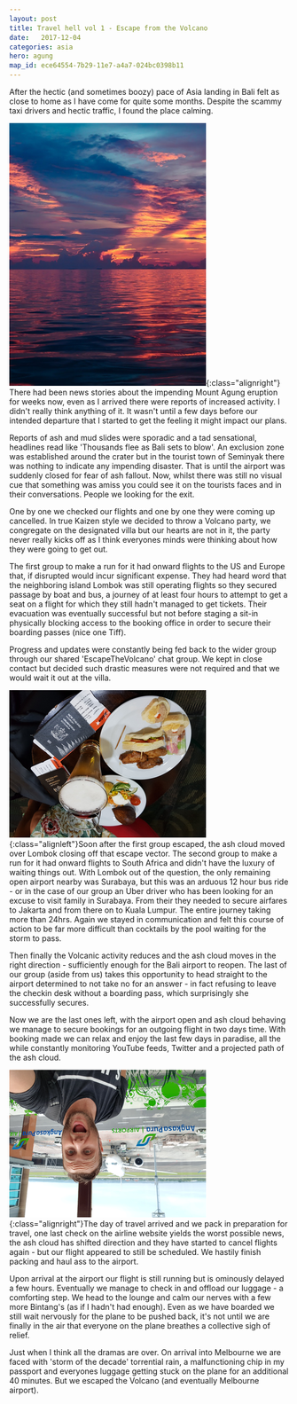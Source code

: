 ```yaml
---
layout: post
title: Travel hell vol 1 - Escape from the Volcano
date:   2017-12-04
categories: asia
hero: agung
map_id: ece64554-7b29-11e7-a4a7-024bc0398b11
---
```

After the hectic (and sometimes boozy) pace of Asia landing in Bali felt as close to home as I have come for quite some months. Despite the scammy taxi drivers and hectic traffic, I found the place calming.

![Volcanos make for great sunsets](/assets/img/posts/volcanic_sunset.png){:class="alignright"} There had been news stories about the impending Mount Agung eruption for weeks now, even as I arrived there were reports of increased activity. I didn't really think anything of it. It wasn't until a few days before our intended departure that I started to get the feeling it might impact our plans.

Reports of ash and mud slides were sporadic and a tad sensational, headlines read like 'Thousands flee as Bali sets to blow'. An exclusion zone was established around the crater but in the tourist town of Seminyak there was nothing to indicate any impending disaster. That is until the airport was suddenly closed for fear of ash fallout. Now, whilst there was still no visual cue that something was amiss you could see it on the tourists faces and in their conversations. People we looking for the exit.

One by one we checked our flights and one by one they were coming up cancelled. In true Kaizen style we decided to throw a Volcano party, we congregate on the designated villa but our hearts are not in it, the party never really kicks off as I think everyones minds were thinking about how they were going to get out.

The first group to make a run for it had onward flights to the US and Europe that, if disrupted would incur significant expense. They had heard word that the neighboring island Lombok was still operating flights so they secured passage by boat and bus, a journey of at least four hours to attempt to get a seat on a flight for which they still hadn't managed to get tickets. Their evacuation was eventually successful but not before staging a sit-in physically blocking access to the booking office in order to secure their boarding passes (nice one Tiff).

Progress and updates were constantly being fed back to the wider group through our shared 'EscapeTheVolcano' chat group. We kept in close contact but decided such drastic measures were not required and that we would wait it out at the villa.

![Volcanos make for great sunsets](/assets/img/posts/passports.png){:class="alignleft"}Soon after the first group escaped, the ash cloud moved over Lombok closing off that escape vector. The second group to make a run for it had onward flights to South Africa and didn't have the luxury of waiting things out. With Lombok out of the question, the only remaining open airport nearby was Surabaya, but this was an arduous 12 hour bus ride - or in the case of our group an Uber driver who has been looking for an excuse to visit family in Surabaya. From their they needed to secure airfares to Jakarta and from there on to Kuala Lumpur. The entire journey taking more than 24hrs. Again we stayed in communication and felt this course of action to be far more difficult than cocktails by the pool waiting for the storm to pass.

Then finally the Volcanic activity reduces and the ash cloud moves in the right direction - sufficiently enough for the Bali airport to reopen. The last of our group (aside from us) takes this opportunity to head straight to the airport determined to not take no for an answer - in fact refusing to leave the checkin desk without a boarding pass, which surprisingly she successfully secures.

Now we are the last ones left, with the airport open and ash cloud behaving we manage to secure bookings for an outgoing flight in two days time. With booking made we can relax and enjoy the last few days in paradise, all the while constantly monitoring YouTube feeds, Twitter and a projected path of the ash cloud.

![Volcanos make for great sunsets](/assets/img/posts/leaving.png){:class="alignright"}The day of travel arrived and we pack in preparation for travel, one last check on the airline website yields the worst possible news, the ash cloud has shifted direction and they have started to cancel flights again - but our flight appeared to still be scheduled. We hastily finish packing and haul ass to the airport.

Upon arrival at the airport our flight is still running but is ominously delayed a few hours. Eventually we manage to check in and offload our luggage - a comforting step. We head to the lounge and calm our nerves with a few more Bintang's (as if I hadn't had enough). Even as we have boarded we still wait nervously for the plane to be pushed back, it's not until we are finally in the air that everyone on the plane breathes a collective sigh of relief.

Just when I think all the dramas are over. On arrival into Melbourne we are faced with 'storm of the decade' torrential rain, a malfunctioning chip in my passport and everyones luggage getting stuck on the plane for an additional 40 minutes. But we escaped the Volcano (and eventually Melbourne airport).

